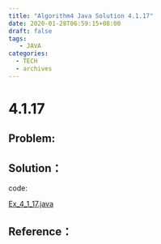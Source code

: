 ```yaml
---
title: "Algorithm4 Java Solution 4.1.17"
date: 2020-01-28T06:59:15+08:00
draft: false
tags:
   - JAVA
categories:
  - TECH
  - archives
---
```



# 4.1.17

## Problem:


## Solution：

code:

[Ex_4_1_17.java](./Ex_4_1_17.java)


## Reference：


